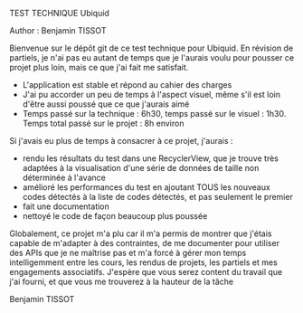 TEST TECHNIQUE Ubiquid

Author : Benjamin TISSOT


Bienvenue sur le dépôt git de ce test technique pour Ubiquid.
En révision de partiels, je n'ai pas eu autant de temps que je l'aurais voulu pour pousser ce projet plus loin, mais ce que j'ai fait me satisfait.

- L'application est stable et répond au cahier des charges
- J'ai pu accorder un peu de temps à l'aspect visuel, même s'il est loin d'être aussi poussé que ce que j'aurais aimé
- Temps passé sur la technique : 6h30, temps passé sur le visuel : 1h30. Temps total passé sur le projet : 8h environ


Si j'avais eu plus de temps à consacrer à ce projet, j'aurais :
- rendu les résultats du test dans une RecyclerView, que je trouve très adaptées à la visualisation d'une série de données de taille non déterminée à l'avance
- amélioré les performances du test en ajoutant TOUS les nouveaux codes détectés à la liste de codes détectés, et pas seulement le premier
- fait une documentation
- nettoyé le code de façon beaucoup plus poussée

Globalement, ce projet m'a plu car il m'a permis de montrer que j'étais capable de m'adapter à des contraintes, de me documenter pour utiliser des APIs que je ne maîtrise pas et m'a forcé à gérer mon temps intelligemment entre les cours, les rendus de projets, les partiels et mes engagements associatifs.
J'espère que vous serez content du travail que j'ai fourni, et que vous me trouverez à la hauteur de la tâche


Benjamin TISSOT
